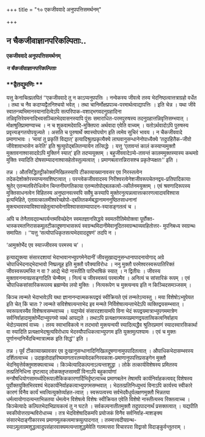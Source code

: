 +++
title = "१० एकजीववादे अनुपपत्तिसमर्थनम्"

+++


## न चैकजीवाज्ञानपरिकल्पिताः..

**एकजीववादे अनुपपत्तिसमर्थनम्**

***न चैकजीवाज्ञानपरिकल्पिताः***

### **द्वैतद्युमणिः **

यत्तु केनाचित्प्रलपितं ‘‘एकजीववादे तु न काऽप्यनुपपत्तिः । नन्वेकस्य जीवत्वे तस्य भेदनिष्ठत्वात्तत्राग्रहो वर्धेत । तथा च नैव कदाप्यद्वैतनिश्चयो भवेत् । तथा चानिर्मोक्षप्रपञ्च-परमार्थत्वाद्यापत्तिः । इति चेन्न । यथा जीवे स्वातन्त्र्यभिमानस्यानादित्वेऽपि सत्परिपाक-वशाद्भगवदनुग्रहादिना तन्निवृत्तिरेवमनादिभवसञ्चितभेदवासनस्यापि पुंसः समाराधित-परमपुरुषस्य तदनुग्रहात्तन्निवृत्तिसम्भवात् । मोक्षश्रुतिप्रामाण्याच्च । न च शुकवामदेवादि-मुक्तिपरा अर्थवादा एवेति वाच्यम् । यतोऽर्थवादोऽपि पुरुषस्य प्रवृत्त्यङ्गतयोपयुज्यते । असति च पुरुषार्थे क्वास्योपयोग इति त्वमेव सुचिरं भावय । न चैकजीववादे प्रमाणाभावः । ‘मायां तु प्रकृतिं विद्यात्’ इत्यादिश्रुतप्रकृत्यैक्ये लाघवानुसन्धानेनोपाध्यैक्ये ‘तदुपहितैक-जीवो जीवेशावाभासेन करेति’ इति श्रुत्युपोद्बलितन्यायेन तत्सिद्धेः । यत्तु ‘एतावन्तं कालं कस्याप्यमुक्तौ मुक्तावनाश्वासादग्रेऽपि मुक्तिर्न स्यात्’ इति तदप्ययुक्तम् । बहुजीववादेऽप्ये-तावन्तं कालममुक्तस्यास्य कथमग्रे मुक्तिः स्यादिति दोषसाम्यादनाश्वासहेतोस्तुल्यत्वात् । प्रमाणबलात्तन्निरासश्च प्रकृतेप्यक्षतः’’ इति ।

तन्न । औतसिद्धितट्टीकोक्तनिखिलस्यापि टीकाव्याख्यानावसर एव निरस्तत्वेन तदेकदेशोक्तेरस्याप्यनवशिष्टत्वात् । परन्त्वेकजीववादस्य निरीश्वरत्वेनेशजीवरूपचेतनद्वय-प्रतिपादिकायाः श्रुतेर् एतन्मतविरोधित्वेन चिन्तनीयगतिकाया एतन्मतोपोद्बलकत्वो-त्कीर्तनमयुक्तम् । एवं श्रवणादिरूपस्य मुक्तिसाधनत्वेन विहितस्य अनुष्ठानवत्स्वपि सर्वेषु कस्यापि मुक्तेरनुत्पन्नत्वात्तत्कारणत्वादावविश्वास इत्यभिहिते, एतावत्कालमीश्वरेच्छोपो-द्बलितकर्मबद्धानामननुष्ठितसाधनानां मुक्त्यभावस्याविश्वासहेतुत्वाभावेनाविश्वाससाम्यापादन-स्यासङ्गतत्वं च ।

अपि च तेनैतावद्ग्रन्थपर्यन्तमविच्छेदेन स्वमतज्ञानसिद्धये स्वमतरीतिमेवोक्त्वा पूर्वोक्त-भास्करमतनिरासकमूलटीकादूषणाभासरूपं स्वग्रन्थमिदानीमेवानूदितस्वग्रन्थाव्यवहितोत्तर- मुपनिबध्य स्वग्रन्थः समापितः । ‘‘यत्तु ‘सत्योपाधिकृतसत्यभेदवाददूषणं’ तदपि न ।

‘आमुक्तेर्भेद एव स्याज्जीवस्य परमस्य च’ ।

इत्याद्युक्त्या संसारदशायां भेदाभावानभ्युपगमेनेदानीं जीवसुखाद्यनुसन्धानापादनायोगाद् अग्रे चोपाधिभेदनाद्भेदाभावो निष्प्रत्यूह इति मुक्तौ परैक्याविरोधः । ननु मुक्तौ परमेश्वरस्वरूपातिरिक्तं जीवस्वरूपमस्ति न वा ? आद्ये भेदो नास्तीति पारिभाषिकं स्यात् । न द्वितीयः । जीवस्य मुक्तावनन्वयप्रसङ्गादिति चेन्मैवम् । नित्यं च जीवस्वरूपं परमात्मैव । अनित्यं च सांसारिकं रूपम् । एवं चौपाधिकसांसारिकरूपस्य ब्रह्मण्येव लयो मुक्तिः । नित्यरूपेण च मुक्त्यन्वय इति न किञ्चिदसमञ्जसम् ।

किञ्च त्वन्मते भेदाभावेऽपि यथा ज्ञानानन्दात्मकरूपद्वयं स्वीक्रियते एवं तन्मतेऽप्यस्तु । मया विशेषोऽभ्युपेयत इति चेत् किं चातः ? त्वन्मते सविशेषात्यन्ताभेद इव मन्मते निर्विशेषात्यन्ताभेदेऽपि व्यक्तिद्वयसम्भवात् । स्वरूपत्वस्यैव विशेषत्वसम्भवाच्च । यद्यप्येवं संसारदशायामपि विना भेदं रूपद्वयमात्राभ्युपगममात्रेण सर्वनिर्वाहादामुक्तेर्भेदाभ्युपगमो व्यर्थ आपद्यते । तथाऽपि प्रत्यक्षागमरूपप्रमाणद्वयतात्विकत्वनिर्वाहाय भेदोऽप्यवश्यं वाच्यः । तस्य स्वाभाविकत्वे न तदभावो मुक्त्यन्वयी स्यादित्यद्धैव श्रुतिरप्रमाणं स्यादस्वारसिकार्था वा स्यादिति प्रत्यक्षाभेदश्रुत्यविरोधाय भेदस्यौपाधिकत्वाभ्युपगम इति युक्तमुत्पश्यामः । एवं च मुक्तः पूर्णानन्दनिर्भेदचिन्मात्रात्मक इति सिद्धं’’ इति ।

तन्न । पूर्वं टीकाव्याख्यावसर एव दुःखानुसन्धानादिनिखिलदूषणानामुपपादितत्वात् । औपाधिकभेदासम्भवस्य दर्शितत्वाच्च । उदाहृतोदाहरिष्यमाणतारतम्यावेदकनिरवकाश-प्रमाणानुपपत्तिप्रसङ्गेन मुक्तौ भेदनिवृत्तेर्वक्तुमशक्यत्वाच्च । किञ्चेत्यादिकल्पनाऽत्यन्ताशुद्धा । लोके तत्कार्यविशेषस्य प्रमितस्य तत्प्रतिनिधिना दृष्टत्वाद् लोकक्लृप्तसामग्रीं विनाऽपि बहुकार्याणां मन्त्रौषधियोगसामर्थ्यदिरूपालौकिककारणार्दिभिर्दृष्टत्वाच्च प्रमाणबलेन तेषामपि कार्यनिर्वाहकत्ववद् विशेषस्य पूर्वोक्तयुक्तिभिरवश्यं भेदकार्यनिर्वाहकत्वाभ्युपगमसम्भवात् । भेदतत्प्रतिनिध्युभयं विनाऽपि कार्यस्य स्वीकारे कारणं विनैव कार्यं भवत्वित्युक्तेर्व्याहत-त्वात् । स्वरूपत्वस्य सर्वभेदवैधुर्यलक्षणमुक्तौ भिन्नतया धर्मत्वायोगादत्यन्ताभिन्नतया र्धमत्वेन विशेषत्वे विशेषः स्वीक्रियत एवेति विशेषो नास्तीत्यस्य रिक्तत्वाच्च । किञ्चेत्यादेः कल्पितभेदाभिप्रायकत्वं तु न घटते । सर्वकल्पनातीतमुक्तौ तदुपपादनार्थं प्रसक्तत्वात् । यद्यपीति स्वकीयोत्तरग्रन्थविरोधाच्च । तत्र भेदविशेषादिकमपि प्रयोजकं विनैव सर्वनिर्वाह-माशङ्क्य संसारभेदाङ्गीकारस्य प्रमाणमूलकत्वमात्रव्युत्पादनात् ।
तस्मात्त्वदीयग्रन्थ-स्याऽमूलाग्रमशुद्धत्वादुपसंहारवाक्यमत्यन्ताशुद्धमेवेति गतमत्सरा विचारपरा विद्वासो विदाङ्कुर्वन्तुतराम् ।

